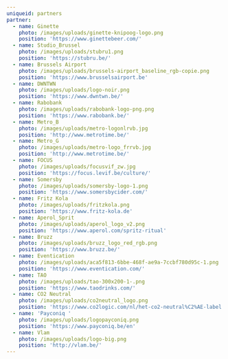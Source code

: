 ```yaml
---
uniqueid: partners
partner:
  - name: Ginette
    photo: /images/uploads/ginette-knipoog-logo.png
    position: 'https://www.ginettebeer.com/'
  - name: Studio_Brussel
    photo: /images/uploads/stubru1.png
    position: 'https://stubru.be/'
  - name: Brussels Airport
    photo: /images/uploads/brussels-airport_baseline_rgb-copie.png
    position: 'https://www.brusselsairport.be'
  - name: DWNTWN
    photo: /images/uploads/logo-noir.png
    position: 'https://www.dwntwn.be/'
  - name: Rabobank
    photo: /images/uploads/rabobank-logo-png.png
    position: 'https://www.rabobank.be/'
  - name: Metro_B
    photo: /images/uploads/metro-logonlrvb.jpg
    position: 'http://www.metrotime.be/'
  - name: Metro_G
    photo: /images/uploads/metro-logo_frrvb.jpg
    position: 'http://www.metrotime.be/'
  - name: FOCUS
    photo: /images/uploads/focusvif_zw.jpg
    position: 'https://focus.levif.be/culture/'
  - name: Somersby
    photo: /images/uploads/somersby-logo-1.png
    position: 'https://www.somersbycider.com/'
  - name: Fritz Kola
    photo: /images/uploads/fritzkola.png
    position: 'https://www.fritz-kola.de'
  - name: Aperol_Sprit
    photo: /images/uploads/aperol_logo_v2.png
    position: 'https://www.aperol.com/spritz-ritual'
  - name: Bruzz
    photo: /images/uploads/bruzz_logo_red_rgb.png
    position: 'https://www.bruzz.be/'
  - name: Eventication
    photo: /images/uploads/aca5f813-6bbe-468f-ae9a-7ccbf780d95c-1.png
    position: 'https://www.eventication.com/'
  - name: TAO
    photo: /images/uploads/tao-300x200-1-.png
    position: 'https://www.taodrinks.com/'
  - name: CO2 Neutral
    photo: /images/uploads/co2neutral_logo.png
    position: 'https://www.co2logic.com/nl/het-co2-neutral%C2%AE-label'
  - name: 'Payconiq '
    photo: /images/uploads/logopayconiq.png
    position: 'https://www.payconiq.be/en'
  - name: Vlam
    photo: /images/uploads/logo-big.png
    position: 'http://vlam.be/'
---
```


